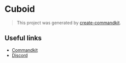 # Cuboid

> This project was generated by [create-commandkit](https://npmjs.com/package/create-commandkit).


## Useful links

-   [Commandkit](https://commandkit.dev)
-   [Discord](https://discord.gg/8Fmk6RCEKj)
